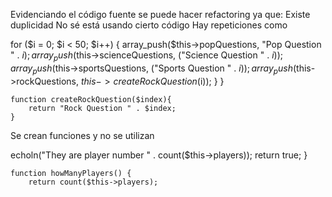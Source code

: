 Evidenciando el código fuente se puede hacer refactoring ya que: 
Existe duplicidad
No sé está usando cierto código
Hay repeticiones como 

for ($i = 0; $i < 50; $i++) {
			array_push($this->popQuestions, "Pop Question " . $i);
			array_push($this->scienceQuestions, ("Science Question " . $i));
			array_push($this->sportsQuestions, ("Sports Question " . $i));
			array_push($this->rockQuestions, $this->createRockQuestion($i));
    	}
    }

	function createRockQuestion($index){
		return "Rock Question " . $index;
	}

Se crean funciones y no se utilizan 

echoln("They are player number " . count($this->players));
		return true;
	}

	function howManyPlayers() {
		return count($this->players);
